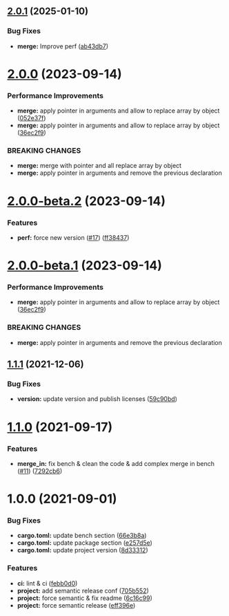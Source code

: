 ## [2.0.1](https://github.com/jmfiaschi/json_value_merge/compare/v2.0.0...v2.0.1) (2025-01-10)


### Bug Fixes

* **merge:** Improve perf ([ab43db7](https://github.com/jmfiaschi/json_value_merge/commit/ab43db714d79ef04fd091c3228b8a78ae5d54c8d))

# [2.0.0](https://github.com/jmfiaschi/json_value_merge/compare/v1.2.0...v2.0.0) (2023-09-14)


### Performance Improvements

* **merge:** apply pointer in arguments and allow to replace array by object ([052e37f](https://github.com/jmfiaschi/json_value_merge/commit/052e37f6f70698d7782caf86b577cb836e18d578))
* **merge:** apply pointer in arguments and allow to replace array by object ([36ec2f9](https://github.com/jmfiaschi/json_value_merge/commit/36ec2f99eb55a48dfe8fba20c4c145b82a2e215e))


### BREAKING CHANGES

* **merge:** merge with pointer and all replace array by object
* **merge:** apply pointer in arguments and remove the previous declaration

# [2.0.0-beta.2](https://github.com/jmfiaschi/json_value_merge/compare/v2.0.0-beta.1...v2.0.0-beta.2) (2023-09-14)


### Features

* **perf:** force new version ([#17](https://github.com/jmfiaschi/json_value_merge/issues/17)) ([ff38437](https://github.com/jmfiaschi/json_value_merge/commit/ff3843743b44b842e56263a9c297e90577b3f9c1))

# [2.0.0-beta.1](https://github.com/jmfiaschi/json_value_merge/compare/v1.1.2...v2.0.0-beta.1) (2023-09-14)


### Performance Improvements

* **merge:** apply pointer in arguments and allow to replace array by object ([36ec2f9](https://github.com/jmfiaschi/json_value_merge/commit/36ec2f99eb55a48dfe8fba20c4c145b82a2e215e))


### BREAKING CHANGES

* **merge:** apply pointer in arguments and remove the previous declaration

## [1.1.1](https://github.com/jmfiaschi/json_value_merge/compare/v1.1.0...v1.1.1) (2021-12-06)


### Bug Fixes

* **version:** update version and publish licenses ([59c90bd](https://github.com/jmfiaschi/json_value_merge/commit/59c90bd90099e3946a695e10ed77825b4e7f6fa5))

# [1.1.0](https://github.com/jmfiaschi/json_value_merge/compare/v1.0.0...v1.1.0) (2021-09-17)


### Features

* **merge_in:** fix bench & clean the code & add complex merge in bench ([#11](https://github.com/jmfiaschi/json_value_merge/issues/11)) ([7292cb6](https://github.com/jmfiaschi/json_value_merge/commit/7292cb685b3e8e8484ec2bed3f4e0ef1cc470009))

# 1.0.0 (2021-09-01)


### Bug Fixes

* **cargo.toml:** update bench section ([66e3b8a](https://github.com/jmfiaschi/json_value_merge/commit/66e3b8a0b03c2039c68d661be9a61c472aa0a352))
* **cargo.toml:** update package section ([e257d5e](https://github.com/jmfiaschi/json_value_merge/commit/e257d5eb6d473d25b572f23d6d34e2dedec6e926))
* **cargo.toml:** update project version ([8d33312](https://github.com/jmfiaschi/json_value_merge/commit/8d333120e1acc15771871b8ab57cc2d417a0801f))


### Features

* **ci:** lint & ci ([febb0d0](https://github.com/jmfiaschi/json_value_merge/commit/febb0d0c09aac63a87e89e73aa6ef1e5947eec41))
* **project:** add semantic release conf ([705b552](https://github.com/jmfiaschi/json_value_merge/commit/705b5521ec5ad9b54ebc8e9ede0f376d7f49a645))
* **project:** force semantic & fix readme ([6c16c99](https://github.com/jmfiaschi/json_value_merge/commit/6c16c99c4b77756939ed2b9cdeabba4914469b35))
* **project:** force semantic release ([eff396e](https://github.com/jmfiaschi/json_value_merge/commit/eff396effbde3fe91344114809641b377fd35f7c))

